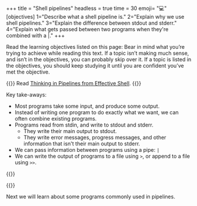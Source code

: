+++
title = "Shell pipelines"
headless = true
time = 30
emoji= "💻"
[objectives]
    1="Describe what a shell pipeline is."
    2="Explain why we use shell pipelines."
    3="Explain the difference between stdout and stderr."
    4="Explain what gets passed between two programs when they're combined with a |."
+++

Read the learning objectives listed on this page: Bear in mind what you’re trying to achieve while reading this text. If a topic isn’t making much sense, and isn’t in the objectives, you can probably skip over it. If a topic is listed in the objectives, you should keep studying it until you are confident you’ve met the objective.

{{<note type="Reading">}}
Read [Thinking in Pipelines from Effective Shell](https://effective-shell.com/part-2-core-skills/thinking-in-pipelines/).
{{</note>}}

Key take-aways:
* Most programs take some input, and produce some output.
* Instead of writing one program to do exactly what we want, we can often combine existing programs.
* Programs read from stdin, and write to stdout and stderr.
  * They write their main output to stdout.
  * They write error messages, progress messages, and other information that isn't their main output to stderr.
* We can pass information between programs using a pipe: `|`
* We can write the output of programs to a file using `>`, or append to a file using `>>`.

{{<multiple-choice
   question="If /doesnotexist doesn't exist, what will be output to stdout and stderr by the command `ls /doesnotexist`"
   answers="stdout: an error message. stderr: nothing. | stdout: /doesnotexist. stderr: an error message. | stdout: nothing. stderr: an error message."
   feedback="Not quite - what are stdout and stderr for? | Not quite - ls only lists files that exist. | Right - ls doesn't have any files to list as output, but does have an error to display."
   correct="2" >}}

{{<multiple-choice
   delimiter="~"
   question="If the working directory contains the files: 'primates', 'fish', and 'monotremes', what will `ls | sort | grep i | wc -l` output?"
   answers="fish primates monotremes ~ 2 ~ fish primates ~ 3"
   feedback="Not quite - `ls | sort` would output this, but there are more commands in the pipeline. ~ Right! We list three files, sort them, search for ones that contain an i (fish and primates), then count the number of output lines (one per file). ~ Not quite - `ls | sort | grep i` would output this, but there's one more command in the pipeline. ~ Not quite - check what the grep command in the pipeline does."
   correct="1" >}}

Next we will learn about some programs commonly used in pipelines.
